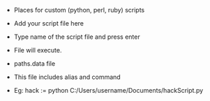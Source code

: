 - Places for custom (python, perl, ruby) scripts
- Add your script file here
- Type name of the script file and press enter
- File will execute.

- paths.data file
- This file includes alias and command
- Eg: hack := python C:/Users/username/Documents/hackScript.py